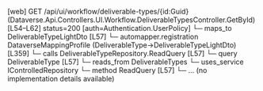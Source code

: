 [web] GET /api/ui/workflow/deliverable-types/{id:Guid}  (Dataverse.Api.Controllers.UI.Workflow.DeliverableTypesController.GetById)  [L54–L62] status=200 [auth=Authentication.UserPolicy]
  └─ maps_to DeliverableTypeLightDto [L57]
    └─ automapper.registration DataverseMappingProfile (DeliverableType->DeliverableTypeLightDto) [L359]
  └─ calls DeliverableTypeRepository.ReadQuery [L57]
  └─ query DeliverableType [L57]
    └─ reads_from DeliverableTypes
  └─ uses_service IControlledRepository<DeliverableType>
    └─ method ReadQuery [L57]
      └─ ... (no implementation details available)

